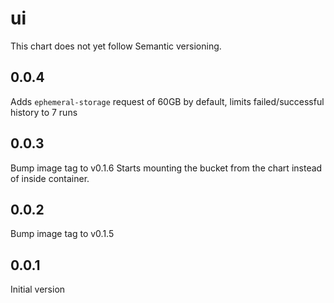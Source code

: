# ui

This chart does not yet follow Semantic versioning.

## 0.0.4

Adds `ephemeral-storage` request of 60GB by default, limits failed/successful history to 7 runs

## 0.0.3

Bump image tag to v0.1.6
Starts mounting the bucket from the chart instead of inside container.
## 0.0.2

Bump image tag to v0.1.5

## 0.0.1

Initial version